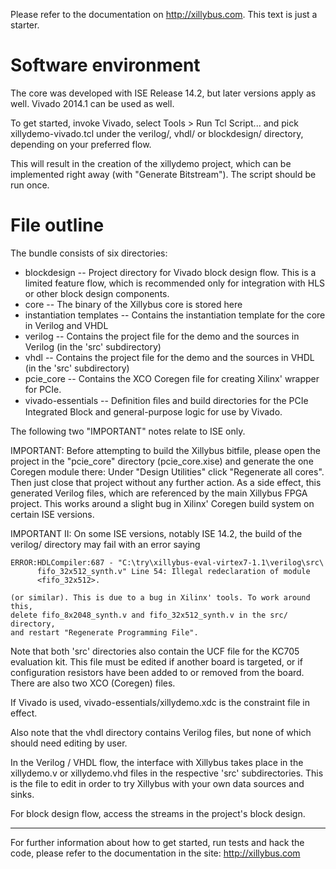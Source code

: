 Please refer to the documentation on http://xillybus.com. This text is just
a starter.

Software environment
====================

The core was developed with ISE Release 14.2, but later versions apply as well.
Vivado 2014.1 can be used as well.

To get started, invoke Vivado, select Tools > Run Tcl Script... and pick
xillydemo-vivado.tcl under the verilog/, vhdl/ or blockdesign/ directory,
depending on your preferred flow.

This will result in the creation of the xillydemo project, which can be
implemented right away (with "Generate Bitstream"). The script should be
run once.

File outline
============

The bundle consists of six directories:

* blockdesign -- Project directory for Vivado block design flow. This is a
  limited feature flow, which is recommended only for integration with HLS
  or other block design components.
* core -- The binary of the Xillybus core is stored here
* instantiation templates -- Contains the instantiation template for the core
  in Verilog and VHDL
* verilog -- Contains the project file for the demo and the sources in Verilog
  (in the 'src' subdirectory)
* vhdl -- Contains the project file for the demo and the sources in VHDL (in
  the 'src' subdirectory)
* pcie_core -- Contains the XCO Coregen file for creating Xilinx' wrapper for
  PCIe. 
* vivado-essentials -- Deﬁnition ﬁles and build directories for the PCIe
  Integrated Block and general-purpose logic for use by Vivado.

The following two "IMPORTANT" notes relate to ISE only.

IMPORTANT: Before attempting to build the Xillybus bitfile, please open the
    project in the "pcie_core" directory (pcie_core.xise) and generate
    the one Coregen module there: Under "Design Utilities" click "Regenerate
    all cores". Then just close that project without any further action.
    As a side effect, this generated Verilog files, which are referenced by the
    main Xillybus FPGA project. This works around a slight bug in Xilinx'
    Coregen build system on certain ISE versions. 

IMPORTANT II: On some ISE versions, notably ISE 14.2, the build of the
    verilog/ directory may fail with an error saying

    ERROR:HDLCompiler:687 - "C:\try\xillybus-eval-virtex7-1.1\verilog\src\
          fifo_32x512_synth.v" Line 54: Illegal redeclaration of module
          <fifo_32x512>.

    (or similar). This is due to a bug in Xilinx' tools. To work around this,
    delete fifo_8x2048_synth.v and fifo_32x512_synth.v in the src/ directory,
    and restart "Regenerate Programming File".

Note that both 'src' directories also contain the UCF file for the KC705
evaluation kit. This file must be edited if another board is targeted, or if
configuration resistors have been added to or removed from the board. There
are also two XCO (Coregen) files.

If Vivado is used, vivado-essentials/xillydemo.xdc is the constraint file
in effect.

Also note that the vhdl directory contains Verilog files, but none of which
should need editing by user.

In the Verilog / VHDL flow, the interface with Xillybus takes place in the
xillydemo.v or xillydemo.vhd files in the respective 'src' subdirectories.
This is the file to edit in order to try Xillybus with your own data sources
and sinks.

For block design flow, access the streams in the project's block design.

--------------------------------------------------

For further information about how to get started, run tests and hack the
code, please refer to the documentation in the site: http://xillybus.com
